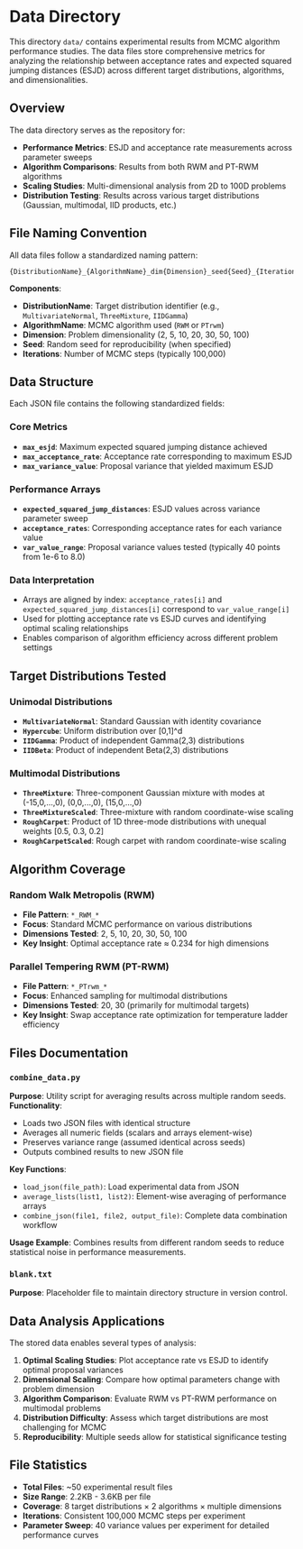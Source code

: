 # Data Directory

This directory `data/` contains experimental results from MCMC algorithm performance studies. The data files store comprehensive metrics for analyzing the relationship between acceptance rates and expected squared jumping distances (ESJD) across different target distributions, algorithms, and dimensionalities.

## Overview

The data directory serves as the repository for:
- **Performance Metrics**: ESJD and acceptance rate measurements across parameter sweeps
- **Algorithm Comparisons**: Results from both RWM and PT-RWM algorithms
- **Scaling Studies**: Multi-dimensional analysis from 2D to 100D problems
- **Distribution Testing**: Results across various target distributions (Gaussian, multimodal, IID products, etc.)

## File Naming Convention

All data files follow a standardized naming pattern:
```
{DistributionName}_{AlgorithmName}_dim{Dimension}_seed{Seed}_{Iterations}iters.json
```

**Components**:
- **DistributionName**: Target distribution identifier (e.g., `MultivariateNormal`, `ThreeMixture`, `IIDGamma`)
- **AlgorithmName**: MCMC algorithm used (`RWM` or `PTrwm`)
- **Dimension**: Problem dimensionality (2, 5, 10, 20, 30, 50, 100)
- **Seed**: Random seed for reproducibility (when specified)
- **Iterations**: Number of MCMC steps (typically 100,000)

## Data Structure

Each JSON file contains the following standardized fields:

### Core Metrics
- **`max_esjd`**: Maximum expected squared jumping distance achieved
- **`max_acceptance_rate`**: Acceptance rate corresponding to maximum ESJD
- **`max_variance_value`**: Proposal variance that yielded maximum ESJD

### Performance Arrays
- **`expected_squared_jump_distances`**: ESJD values across variance parameter sweep
- **`acceptance_rates`**: Corresponding acceptance rates for each variance value
- **`var_value_range`**: Proposal variance values tested (typically 40 points from 1e-6 to 8.0)

### Data Interpretation
- Arrays are aligned by index: `acceptance_rates[i]` and `expected_squared_jump_distances[i]` correspond to `var_value_range[i]`
- Used for plotting acceptance rate vs ESJD curves and identifying optimal scaling relationships
- Enables comparison of algorithm efficiency across different problem settings

## Target Distributions Tested

### Unimodal Distributions
- **`MultivariateNormal`**: Standard Gaussian with identity covariance
- **`Hypercube`**: Uniform distribution over [0,1]^d
- **`IIDGamma`**: Product of independent Gamma(2,3) distributions
- **`IIDBeta`**: Product of independent Beta(2,3) distributions

### Multimodal Distributions
- **`ThreeMixture`**: Three-component Gaussian mixture with modes at (-15,0,...,0), (0,0,...,0), (15,0,...,0)
- **`ThreeMixtureScaled`**: Three-mixture with random coordinate-wise scaling
- **`RoughCarpet`**: Product of 1D three-mode distributions with unequal weights [0.5, 0.3, 0.2]
- **`RoughCarpetScaled`**: Rough carpet with random coordinate-wise scaling

## Algorithm Coverage

### Random Walk Metropolis (RWM)
- **File Pattern**: `*_RWM_*`
- **Focus**: Standard MCMC performance on various distributions
- **Dimensions Tested**: 2, 5, 10, 20, 30, 50, 100
- **Key Insight**: Optimal acceptance rate ≈ 0.234 for high dimensions

### Parallel Tempering RWM (PT-RWM)
- **File Pattern**: `*_PTrwm_*`
- **Focus**: Enhanced sampling for multimodal distributions
- **Dimensions Tested**: 20, 30 (primarily for multimodal targets)
- **Key Insight**: Swap acceptance rate optimization for temperature ladder efficiency

## Files Documentation

### `combine_data.py`
**Purpose**: Utility script for averaging results across multiple random seeds.
**Functionality**:
- Loads two JSON files with identical structure
- Averages all numeric fields (scalars and arrays element-wise)
- Preserves variance range (assumed identical across seeds)
- Outputs combined results to new JSON file

**Key Functions**:
- `load_json(file_path)`: Load experimental data from JSON
- `average_lists(list1, list2)`: Element-wise averaging of performance arrays
- `combine_json(file1, file2, output_file)`: Complete data combination workflow

**Usage Example**: Combines results from different random seeds to reduce statistical noise in performance measurements.

### `blank.txt`
**Purpose**: Placeholder file to maintain directory structure in version control.

## Data Analysis Applications

The stored data enables several types of analysis:

1. **Optimal Scaling Studies**: Plot acceptance rate vs ESJD to identify optimal proposal variances
2. **Dimensional Scaling**: Compare how optimal parameters change with problem dimension
3. **Algorithm Comparison**: Evaluate RWM vs PT-RWM performance on multimodal problems
4. **Distribution Difficulty**: Assess which target distributions are most challenging for MCMC
5. **Reproducibility**: Multiple seeds allow for statistical significance testing

## File Statistics

- **Total Files**: ~50 experimental result files
- **Size Range**: 2.2KB - 3.6KB per file
- **Coverage**: 8 target distributions × 2 algorithms × multiple dimensions
- **Iterations**: Consistent 100,000 MCMC steps per experiment
- **Parameter Sweep**: 40 variance values per experiment for detailed performance curves